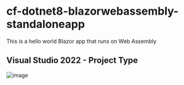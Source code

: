 # cf-dotnet8-blazorwebassembly-standaloneapp
This is a hello world Blazor app that runs on Web Assembly

## Visual Studio 2022 - Project Type
![image](https://github.com/nidhisht/cf-dotnet-blazorwebassembly-standaloneapp/assets/42999787/35d1bdc7-894f-4038-88c9-5251c4aa9142)
